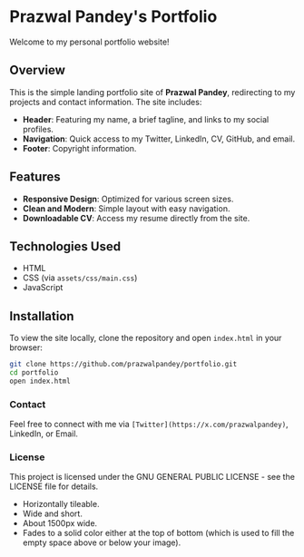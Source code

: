 # Prazwal Pandey's Portfolio

Welcome to my personal portfolio website!

## Overview

This is the simple landing portfolio site of **Prazwal Pandey**, redirecting to my projects and contact information. The site includes:

- **Header**: Featuring my name, a brief tagline, and links to my social profiles.
- **Navigation**: Quick access to my Twitter, LinkedIn, CV, GitHub, and email.
- **Footer**: Copyright information.

## Features

- **Responsive Design**: Optimized for various screen sizes.
- **Clean and Modern**: Simple layout with easy navigation.
- **Downloadable CV**: Access my resume directly from the site.

## Technologies Used

- HTML
- CSS (via `assets/css/main.css`)
- JavaScript

## Installation

To view the site locally, clone the repository and open `index.html` in your browser:

```bash
git clone https://github.com/prazwalpandey/portfolio.git
cd portfolio
open index.html
```
### Contact
Feel free to connect with me via `[Twitter](https://x.com/prazwalpandey)`, LinkedIn, or Email.

### License
This project is licensed under the GNU GENERAL PUBLIC LICENSE - see the LICENSE file for details.

- Horizontally tileable.
- Wide and short.
- About 1500px wide.
- Fades to a solid color either at the top of bottom (which is used to fill the empty space above or below your image).


